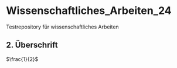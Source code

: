 # Wissenschaftliches_Arbeiten_24
Testrepository für wissenschaftliches Arbeiten

## 2. Überschrift
$\frac{1}{2}$
